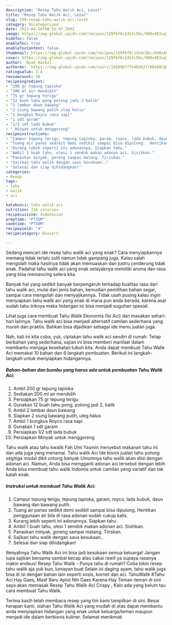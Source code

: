 ```yaml
---
description: "Resep Tahu Walik Aci, Lezat"
title: "Resep Tahu Walik Aci, Lezat"
slug: 539-resep-tahu-walik-aci-lezat
category: Uncategorized
date: 2021-04-16T08:51:47.399Z
image: https://img-global.cpcdn.com/recipes/129fbf6c1d24c5bc/680x482cq70/tahu-walik-aci-foto-resep-utama.jpg
hideToc: false
enableToc: true
enableTocContent: false
thumbnail: https://img-global.cpcdn.com/recipes/129fbf6c1d24c5bc/680x482cq70/tahu-walik-aci-foto-resep-utama.jpg
cover: https://img-global.cpcdn.com/recipes/129fbf6c1d24c5bc/680x482cq70/tahu-walik-aci-foto-resep-utama.jpg
author:  Nyak Haikal
authorAv:  https://img-global.cpcdn.com/users/19109677fe48d62f/60x60cq50/avatar.jpg
ratingvalue: 3.4
reviewcount: 10
recipeingredient:
- "200 gr tepung tapioka"
- "200 ml air mendidih"
- "75 gr tepung terigu"
- "12 buah tahu pong potong jadi 2 balik"
- "2 lembar daun bawang"
- "2 siung bawang putih uleg halus"
- "1 bungkus Royco rasa sapi"
- "1 sdt garam"
- "1/2 sdt lada bubuk"
- " Minyak untuk menggoreng"
recipeinstructions:
- "Campur tepung terigu, tepung tapioka, garam, royco, lada bubuk, daun bawang dan bawang putih."
- "Tuang air panas sedikit demi sedikit sampai bisa dipulung.  Hentikan penggunaan air bila di rasa adonan sudah cukup kalis."
- "Kurang lebih seperti ini adonannya. Siapkan tahu."
- "Ambil 1 buah tahu, olesi 1 sendok makan adonan aci. Sisihkan."
- "Panaskan minyak, goreng sampai matang. Tiriskan."
- "Sajikan tahu walik dengan saus kesukaan.."
- "Selesai dan siap dihidangkan!"
categories:
- Resep
tags:
- tahu
- walik
- aci

katakunci: tahu walik aci 
nutrition: 216 calories
recipecuisine: Indonesian
preptime: "PT35M"
cooktime: "PT58M"
recipeyield: "4"
recipecategory: Dessert

---
```



Sedang mencari ide resep tahu walik aci yang enak? Cara menyiapkannya memang tidak terlalu sulit namun tidak gampang juga. Kalau salah mengolah maka hasilnya tidak akan memuaskan dan justru cenderung tidak enak. Padahal tahu walik aci yang enak selayaknya memiliki aroma dan rasa yang bisa memancing selera kita.


Banyak hal yang sedikit banyak berpengaruh terhadap kualitas rasa dari tahu walik aci, mulai dari jenis bahan, kemudian pemilihan bahan segar, sampai cara mengolah dan menyajikannya. Tidak usah pusing kalau ingin menyiapkan tahu walik aci yang enak di mana pun anda berada, karena asal sudah tahu triknya maka hidangan ini bisa menjadi suguhan spesial.

Lihat juga cara membuat Tahu Walik Ekonomis (Isi Aci) dan masakan sehari-hari lainnya. Tahu walik aci bisa menjadi alternatif camilan sederhana yang murah dan praktis. Bahkan bisa dijadikan sebagai ide menu jualan juga.


Nah, kali ini kita coba, yuk, ciptakan tahu walik aci sendiri di rumah. Tetap berbahan yang sederhana, sajian ini bisa memberi manfaat dalam membantu menjaga kesehatan tubuh kita. Anda dapat membuat Tahu Walik Aci memakai 10 bahan dan 6 langkah pembuatan. Berikut ini langkah-langkah untuk menyiapkan hidangannya.

<!--inarticleads1-->

##### Bahan-bahan dan bumbu yang harus ada untuk pembuatan Tahu Walik Aci:

1. Ambil 200 gr tepung tapioka
1. Sediakan 200 ml air mendidih
1. Persiapkan 75 gr tepung terigu
1. Gunakan 12 buah tahu pong, potong jadi 2, balik
1. Ambil 2 lembar daun bawang
1. Siapkan 2 siung bawang putih, uleg halus
1. Ambil 1 bungkus Royco rasa sapi
1. Gunakan 1 sdt garam
1. Persiapkan 1/2 sdt lada bubuk
1. Persiapkan  Minyak untuk menggoreng


Tahu walik atau tahu kwalik Fah Umi Yasmin menyebut makanan tahu ini dan ada juga yang menamai. Tahu walik Aci Ide bisnis jualan tahu potong segitiga modal dikit untung banyak Umumnya tahu walik akan diisi dengan adonan aci. Namun, Anda bisa mengganti adonan aci tersebut dengan lebih Anda bisa membuat tahu walik Indomie untuk camilan yang variatif dan tak kalah enak. 

<!--inarticleads2-->

##### Instruksi untuk membuat Tahu Walik Aci:

1. Campur tepung terigu, tepung tapioka, garam, royco, lada bubuk, daun bawang dan bawang putih.
1. Tuang air panas sedikit demi sedikit sampai bisa dipulung.  Hentikan penggunaan air bila di rasa adonan sudah cukup kalis.
1. Kurang lebih seperti ini adonannya. Siapkan tahu.
1. Ambil 1 buah tahu, olesi 1 sendok makan adonan aci. Sisihkan.
1. Panaskan minyak, goreng sampai matang. Tiriskan.
1. Sajikan tahu walik dengan saus kesukaan..
1. Selesai dan siap dihidangkan!

Renyahnya Tahu Walik Aci ini bisa jadi kesukaan semua keluarga! Jangan lupa sajikan bersama sambal kecap atau cabai rawit ya supaya rasanya makin endeus! Resep Tahu Walik - Punya tahu di rumah? Coba bikin resep tahu walik aja yuk bun, lumayan buat Selain isi daging ayam, tahu walik juga bisa di isi dengan bahan lain seperti sosis, kornet dan aci. TahuWalik #Tahu Aci Hay Gaes, Maaf Baru Aplot Nih Gaes Karena Hay Teman-teman di sini saya akan memasak Resep Tahu Walik Aci Crispy , Kalo ada yang belum tau cara membuat Tahu Walik. 

Terima kasih telah membaca resep yang tim kami tampilkan di sini. Besar harapan kami, olahan Tahu Walik Aci yang mudah di atas dapat membantu anda menyiapkan hidangan yang enak untuk keluarga/teman maupun menjadi ide dalam berbisnis kuliner. Selamat menikmati
